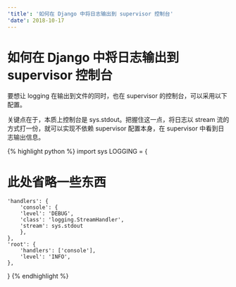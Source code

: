 ```yaml
---
'title': '如何在 Django 中将日志输出到 supervisor 控制台'
'date': 2018-10-17
---
```

# 如何在 Django 中将日志输出到 supervisor 控制台

要想让 logging 在输出到文件的同时，也在 supervisor 的控制台，可以采用以下配置。

关键点在于，本质上控制台是 sys.stdout。把握住这一点，将日志以 stream 流的方式打一份，就可以实现不依赖 supervisor 配置本身，在 supervisor 中看到日志输出信息。

{% highlight python %}
import sys
LOGGING = {
# 此处省略一些东西
	'handlers': {
	    'console': {
	    'level': 'DEBUG',
	    'class': 'logging.StreamHandler',
	    'stream': sys.stdout
	    },
	},
	'root': {
	    'handlers': ['console'],
	    'level': 'INFO',
	},
}
{% endhighlight %}
